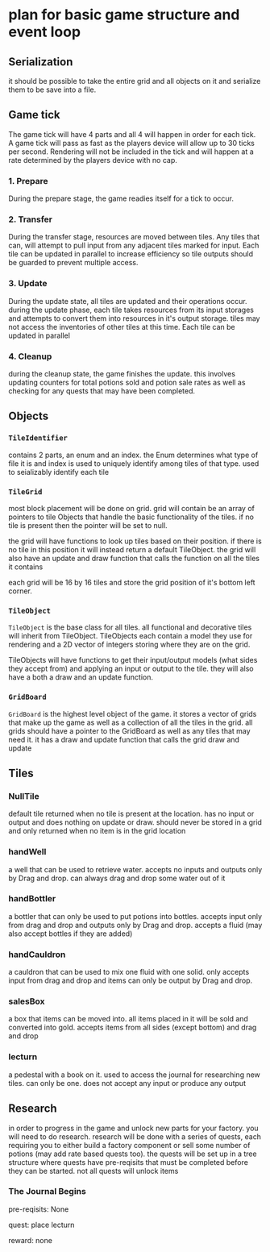 # plan for basic game structure and event loop

## Serialization

it should be possible to take the entire grid and all objects on it and serialize them to be save into a file.

## Game tick

The game tick will have 4 parts and all 4 will happen in order for each tick. A game tick will pass as fast as the players device will allow up to 30 ticks per second. Rendering will not be included in the tick and will happen at a rate determined by the players device with no cap.

### 1. Prepare

During the prepare stage, the game readies itself for a tick to occur. 

### 2. Transfer

During the transfer stage, resources are moved between tiles. Any tiles that can, will attempt to pull input from any adjacent tiles marked for input. Each tile can be updated in parallel to increase efficiency so tile outputs should be guarded to prevent multiple access.

### 3. Update

During the update state, all tiles are updated and their operations occur. during the update phase, each tile takes resources from its input storages and attempts to convert them into resources in it's output storage. tiles may not access the inventories of other tiles at this time. Each tile can be updated in parallel

### 4. Cleanup

during the cleanup state, the game finishes the update. this involves updating counters for total potions sold and potion sale rates as well as checking for any quests that may have been completed. 

## Objects

### `TileIdentifier`

contains 2 parts, an enum and an index. the Enum determines what type of file it is and index is used to uniquely identify among tiles of that type. used to seializably identify each tile

### `TileGrid`

most block placement will be done on grid. grid will contain be an array of pointers to tile Objects that handle the basic functionality of the tiles. if no tile is present then the pointer will be set to null.

the grid will have functions to look up tiles based on their position. if there is no tile in this position it will instead return a default TileObject. the grid will also have an update and draw function that calls the function on all the tiles it contains

each grid will be 16 by 16 tiles and store the grid position of it's bottom left corner.

### `TileObject`

`TileObject` is the base class for all tiles. all functional and decorative tiles will inherit from TileObject. TileObjects each contain a model they use for rendering and a 2D vector of integers storing where they are on the grid. 

TileObjects will have functions to get their input/output models (what sides they accept from) and applying an input or output to the tile. they will also have a both a draw and an update function. 

### `GridBoard`

`GridBoard` is the highest level object of the game. it stores a vector of grids that make up the game as well as a collection of all the tiles in the grid. all grids should have a pointer to the GridBoard as well as any tiles that may need it. it has a draw and update function that calls the grid draw and update

## Tiles

### NullTile

default tile returned when no tile is present at the location. has no input or output and does nothing on update or draw. should never be stored in a grid and only returned when no item is in the grid location

### handWell

a well that can be used to retrieve water. accepts no inputs and outputs only by Drag and drop. can always drag and drop some water out of it

### handBottler

a bottler that can only be used to put potions into bottles. accepts input only from drag and drop and outputs only by Drag and drop. accepts a fluid (may also accept bottles if they are added)

### handCauldron 

a cauldron that can be used to mix one fluid with one solid. only accepts input from drag and drop and items can only be output by Drag and drop.

### salesBox

a box that items can be moved into. all items placed in it will be sold and converted into gold. accepts items from all sides (except bottom) and drag and drop

### lecturn

a pedestal with a book on it. used to access the journal for researching new tiles. can only be one. does not accept any input or produce any output

## Research

in order to progress in the game and unlock new parts for your factory. you will need to do research.  research will be done with a series of quests, each requiring you to either build a factory component or sell some number of potions (may add rate based quests too). the quests will be set up in a tree structure where quests have pre-reqisits that must be completed before they can be started. not all quests will unlock items

### The Journal Begins

pre-reqisits: None

quest: place lecturn

reward: none